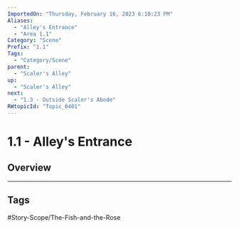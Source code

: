 ```yaml
---
ImportedOn: "Thursday, February 16, 2023 6:10:23 PM"
Aliases:
  - "Alley's Entrance"
  - "Area 1.1"
Category: "Scene"
Prefix: "1.1"
Tags:
  - "Category/Scene"
parent:
  - "Scaler's Alley"
up:
  - "Scaler's Alley"
next:
  - "1.3 - Outside Scaler's Abode"
RWtopicId: "Topic_6401"
---
```

# 1.1 - Alley's Entrance
## Overview

---
## Tags
#Story-Scope/The-Fish-and-the-Rose

